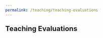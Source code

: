 ```yaml
---
permalink: /teaching/teaching-evaluations
---
```


<p style = "font-size: 1.563em; font-weight: bold">Teaching Evaluations</p>

<html>
<style>
body {
  padding: 20px;
}

/* Bar Graph Horizontal */
.bar-graph .year {
  -webkit-animation: fade-in-text 2.2s 0.1s forwards;
  -moz-animation: fade-in-text 2.2s 0.1s forwards;
  animation: fade-in-text 2.2s 0.1s forwards;
  opacity: 0;
}

.bar-graph-horizontal {
  max-width: 380px;
}

.bar-graph-horizontal > div {
  float: left;
  margin-bottom: 8px;
  width: 100%;
}

.bar-graph-horizontal .year {
  float: left;
  margin-top: 18px;
  width: 50px;
}

.bar-graph-horizontal .bar {
  border-radius: 3px;
  height: 55px;
  float: left;
  overflow: hidden;
  position: relative;
  width: 0;
}

.bar-graph-one .bar::after {
  -webkit-animation: fade-in-text 2.2s 0.1s forwards;
  -moz-animation: fade-in-text 2.2s 0.1s forwards;
  animation: fade-in-text 2.2s 0.1s forwards;
  color: #fff;
  content: attr(data-percentage);
  font-weight: 700;
  position: absolute;
  right: 16px;
  top: 17px;
}

.bar-graph-one .bar-one .bar {
  background-color: #64b2d1;
  -webkit-animation: show-bar-one 1.2s 0.1s forwards;
  -moz-animation: show-bar-one 1.2s 0.1s forwards;
  animation: show-bar-one 1.2s 0.1s forwards;
}

.bar-graph-one .bar-two .bar {
  background-color: #5292ac;
  -webkit-animation: show-bar-two 1.2s 0.2s forwards;
  -moz-animation: show-bar-two 1.2s 0.2s forwards;
  animation: show-bar-two 1.2s 0.2s forwards;
}

.bar-graph-one .bar-three .bar {
  background-color: #407286;
  -webkit-animation: show-bar-three 1.2s 0.3s forwards;
  -moz-animation: show-bar-three 1.2s 0.3s forwards;
  animation: show-bar-three 1.2s 0.3s forwards;
}

.bar-graph-one .bar-four .bar {
  background-color: #2e515f;
  -webkit-animation: show-bar-four 1.2s 0.4s forwards;
  -moz-animation: show-bar-four 1.2s 0.4s forwards;
  animation: show-bar-four 1.2s 0.4s forwards;
}

/* Bar Graph Horizontal Animations */
@-webkit-keyframes show-bar-one {
  0% {
    width: 0;
  }
  100% {
    width: 69.6%;
  }
}

@-webkit-keyframes show-bar-two {
  0% {
    width: 0;
  }
  100% {
    width: 71%;
  }
}

@-webkit-keyframes show-bar-three {
  0% {
    width: 0;
  }
  100% {
    width: 74.7%;
  }
}

@-webkit-keyframes show-bar-four {
  0% {
    width: 0;
  }
  100% {
    width: 76.8%;
  }
}

@-webkit-keyframes fade-in-text {
  0% {
    opacity: 0;
  }
  100% {
    opacity: 1;
  }
}

    </style>

<head>
    <title>Support from the instructor</title>
    <style>
        /* CSS for styling the dropdown */
        #dropdownContainer {
            position: relative;
            display: inline-block;
        }

        #openButton {
            padding: 10px 20px;
            background-color: #3498db;
            color: #fff;
            border: none;
            cursor: pointer;
        }

        #graphDropdown {
            display: none;
            position: absolute;
            top: 100%;
            left: 0;
            background-color: #fff;
            border: 1px solid #ccc;
        }

        .chart {
            width: 400px;
            height: 300px;
            border: 1px solid #ccc;
            margin: 10px;
        }

        .bar {
            width: 100px;
            height: 20px;
            background-color: #3498db;
            margin-bottom: 10px;
            position: relative;
        }

        .label {
            font-size: 14px;
            margin-top: 5px;
        }

        .bar-label {
            position: absolute;
            left: 0;
            top: 0;
            height: 100%;
            width: 40px;
            text-align: right;
            line-height: 20px;
            color: #fff;
            padding-right: 10px;
        }
    </style>
</head>
<body>
    <div id="dropdownContainer">
        <button id="openButton" onclick="toggleDropdown()">Open Bar Graph</button>
        <div id="graphDropdown">
            <div class="chart">
                <section class="bar-graph bar-graph-horizontal bar-graph-one">
  <div class="bar-one">
    <span class="year">2019</span>
    <div class="bar" data-percentage="300%"></div>
  </div>
  <div class="bar-two">
    <span class="year">2018</span>
    <div class="bar" data-percentage="71%"></div>
  </div>
  <div class="bar-three">
    <span class="year">2017</span>
    <div class="bar" data-percentage="74.7%"></div>
  </div>
</section>


            </div>
        </div>
    </div>

    <script>
        // JavaScript code to toggle the dropdown visibility
        function toggleDropdown() {
            const graphDropdown = document.getElementById('graphDropdown');
            graphDropdown.style.display = (graphDropdown.style.display === 'block') ? 'none' : 'block';
        }
    </script>
</body>
</html>

